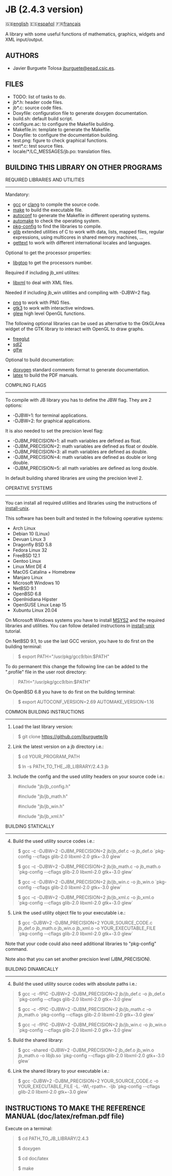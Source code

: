 JB (2.4.3 version)
==================

:uk:[english](README.md) :es:[español](README.es.md)
:fr:[français](README.fr.md)

A library with some useful functions of mathematics, graphics, widgets and XML
input/output.

AUTHORS
-------

* Javier Burguete Tolosa
  [jburguete@eead.csic.es](mailto:jburguete@eead.csic.es).

FILES
-----

* TODO: list of tasks to do.
* jb\*.h: header code files.
* jb\*.c: source code files.
* Doxyfile: configuration file to generate doxygen documentation.
* build.sh: default build script.
* configure.ac: to configure the Makefile building.
* Makefile.in: template to generate the Makefile.
* Doxyfile: to configure the documentation building.
* test.png: figure to check graphical functions.
* text\*.c: test source files.
* locale/\*/LC\_MESSAGES/jb.po: translation files.

BUILDING THIS LIBRARY ON OTHER PROGRAMS
---------------------------------------

REQUIRED LIBRARIES AND UTILITIES
________________________________

Mandatory:
* [gcc](https://gcc.gnu.org) or [clang](http://clang.llvm.org) to compile the
  source code.
* [make](http://www.gnu.org/software/make) to build the executable file.
* [autoconf](http://www.gnu.org/software/autoconf) to generate the Makefile in
  different operating systems.
* [automake](http://www.gnu.org/software/automake) to check the operating
  system.
* [pkg-config](http://www.freedesktop.org/wiki/Software/pkg-config) to find the
  libraries to compile.
* [glib](https://developer.gnome.org/glib) extended utilities of C to work with
  data, lists, mapped files, regular expressions, using multicores in shared
  memory machines, ...
* [gettext](http://www.gnu.org/software/gettext) to work with different
  international locales and languages.

Optional to get the processor properties:
* [libgtop](https://github.com/GNOME/libgtop) to get the processors number.

Required if including jb\_xml utilites:
* [libxml](http://xmlsoft.org) to deal with XML files.

Needed if including jb\_win utilities and compiling with -DJBW=2 flag.
* [png](http://libpng.sourceforge.net) to work with PNG files.
* [gtk3](http://www.gtk.org) to work with interactive windows.
* [glew](http://glew.sourceforge.net) high level OpenGL functions.

The following optional libraries can be used as alternative to the GtkGLArea
widget of the GTK library to interact with OpenGL to draw graphs.
* [freeglut](http://freeglut.sourceforge.net)
* [sdl2](https://www.libsdl.org)
* [glfw](http://www.glfw.org)

Optional to build documentation:
* [doxygen](http://www.stack.nl/~dimitri/doxygen) standard comments format to
  generate documentation.
* [latex](https://www.latex-project.org/) to build the PDF manuals.

COMPILING FLAGS
_______________

To compile with JB library you has to define the JBW flag. They are 2 options:
* -DJBW=1: for terminal applications.
* -DJBW=2: for graphical applications.

It is also needed to set the precision level flag:
* -DJBM\_PRECISION=1: all math variables are defined as float.
* -DJBM\_PRECISION=2: math variables are defined as float or double.
* -DJBM\_PRECISION=3: all math variables are defined as double.
* -DJBM\_PRECISION=4: math variables are defined as double or long double.
* -DJBM\_PRECISION=5: all math variables are defined as long double.

In default building shared libraries are using the precision level 2.

OPERATIVE SYSTEMS
_________________

You can install all required utilities and libraries using the instructions of
[install-unix](https://github.com/jburguete/install-unix).

This software has been built and tested in the following operative systems:
* Arch Linux
* Debian 10 (Linux)
* Devuan Linux 3
* Dragonfly BSD 5.8
* Fedora Linux 32
* FreeBSD 12.1
* Gentoo Linux
* Linux Mint DE 4
* MacOS Catalina + Homebrew
* Manjaro Linux
* Microsoft Windows 10
* NetBSD 9.1
* OpenBSD 6.8
* OpenInidiana Hipster
* OpenSUSE Linux Leap 15
* Xubuntu Linux 20.04

On Microsoft Windows systems you have to install
[MSYS2](http://sourceforge.net/projects/msys2) and the required
libraries and utilities. You can follow detailed instructions in
[install-unix](https://github.com/jburguete/install-unix/blob/master/tutorial.pdf)
tutorial.

On NetBSD 9.1, to use the last GCC version, you have to do first on the
building terminal:
> $ export PATH="/usr/pkg/gcc9/bin:$PATH"

To do permanent this change the following line can be added to the ".profile"
file in the user root directory:
> PATH="/usr/pkg/gcc9/bin:$PATH"

On OpenBSD 6.8 you have to do first on the building terminal:
> $ export AUTOCONF\_VERSION=2.69 AUTOMAKE\_VERSION=1.16

COMMON BUILDING INSTRUCTIONS
____________________________

1. Load the last library version:
> $ git clone https://github.com/jburguete/jb

2. Link the latest version on a jb directory i.e.:
> $ cd YOUR\_PROGRAM\_PATH
>
> $ ln -s PATH\_TO\_THE\_JB\_LIBRARY/2.4.3 jb

3. Include the config and the used utility headers on your source code i.e.:
> \#include "jb/jb\_config.h"
>
> \#include "jb/jb\_math.h"
>
> \#include "jb/jb\_win.h"
>
> \#include "jb/jb\_xml.h"

BUILDING STATICALLY
___________________

4. Build the used utility source codes i.e.:
> $ gcc -c -DJBW=2 -DJBM\_PRECISION=2 jb/jb\_def.c -o jb\_def.o
> \`pkg-config --cflags glib-2.0 libxml-2.0 gtk+-3.0 glew\`
>
> $ gcc -c -DJBW=2 -DJBM\_PRECISION=2 jb/jb\_math.c -o jb\_math.o
> \`pkg-config --cflags glib-2.0 libxml-2.0 gtk+-3.0 glew\`
>
> $ gcc -c -DJBW=2 -DJBM\_PRECISION=2 jb/jb\_win.c -o jb\_win.o
> \`pkg-config --cflags glib-2.0 libxml-2.0 gtk+-3.0 glew\`
>
> $ gcc -c -DJBW=2 -DJBM\_PRECISION=2 jb/jb\_xml.c -o jb\_xml.o
> \`pkg-config --cflags glib-2.0 libxml-2.0 gtk+-3.0 glew\`

5. Link the used utility object file to your executable i.e.:
> $ gcc -DJBW=2 -DJBM\_PRECISION=2 YOUR\_SOURCE\_CODE.c jb\_def.o jb\_math.o
> jb\_win.o jb\_xml.o -o YOUR\_EXECUTABLE\_FILE
> \`pkg-config --cflags glib-2.0 libxml-2.0 gtk+-3.0 glew\`

Note that your code could also need additional libraries to "pkg-config"
command.

Note also that you can set another precision level (JBM\_PRECISION).

BUILDING DINAMICALLY
____________________

4. Build the used utility source codes with absolute paths i.e.:
> $ gcc -c -fPIC -DJBW=2 -DJBM\_PRECISION=2 jb/jb\_def.c -o jb\_def.o
> \`pkg-config --cflags glib-2.0 libxml-2.0 gtk+-3.0 glew\`
>
> $ gcc -c -fPIC -DJBW=2 -DJBM\_PRECISION=2 jb/jb\_math.c -o jb\_math.o
> \`pkg-config --cflags glib-2.0 libxml-2.0 gtk+-3.0 glew\`
>
> $ gcc -c -fPIC -DJBW=2 -DJBM\_PRECISION=2 jb/jb\_win.c -o jb\_win.o
> \`pkg-config --cflags glib-2.0 libxml-2.0 gtk+-3.0 glew\`

5. Build the shared library:
> $ gcc -shared -DJBW=2 -DJBM\_PRECISION=2 jb\_def.o jb\_win.o jb\_math.o
> -o libjb.so
> \`pkg-config --cflags glib-2.0 libxml-2.0 gtk+-3.0 glew\`

6. Link the shared library to your executable i.e.:
> $ gcc -DJBW=2 -DJBM\_PRECISION=2 YOUR\_SOURCE\_CODE.c
> -o YOUR\_EXECUTABLE\_FILE -L. -Wl,-rpath=. -ljb
> \`pkg-config --cflags glib-2.0 libxml-2.0 gtk+-3.0 glew\`

INSTRUCTIONS TO MAKE THE REFERENCE MANUAL (doc/latex/refman.pdf file)
---------------------------------------------------------------------

Execute on a terminal:
> $ cd PATH\_TO\_JB\_LIBRARY/2.4.3
>
> $ doxygen
>
> $ cd doc/latex
>
> $ make
